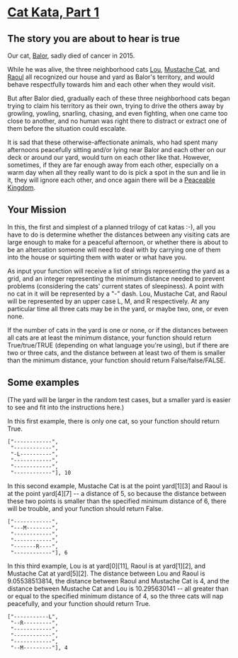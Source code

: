 # [Cat Kata, Part 1](https://www.codewars.com/kata/cat-kata-part-1 "https://www.codewars.com/kata/5869848f2d52095be20001d1")

## The story you are about to hear is true
Our cat, <a href="https://www.flickr.com/photos/tachyon/tags/balor/">Balor</a>, sadly died of cancer in 2015.

While he was alive, the three neighborhood cats <a href="https://www.flickr.com/photos/tachyon/tags/lou/">Lou</a>, <a href="https://www.flickr.com/photos/tachyon/tags/mustachecat/">Mustache Cat</a>, and <a href="https://www.flickr.com/photos/tachyon/tags/raoul/">Raoul</a> all recognized our house and yard as Balor's territory, and would behave respectfully towards him and each other when they would visit. 

But after Balor died, gradually each of these three neighborhood cats began trying to claim his territory as their own, trying to drive the others away by growling, yowling, snarling, chasing, and even fighting, when one came too close to another, and no human was right there to distract or extract one of them before the situation could escalate. 

It is sad that these otherwise-affectionate animals, who had spent many afternoons peacefully sitting and/or lying near Balor and each other on our deck or around our yard, would turn on each other like that. However, sometimes, if they are far enough away from each other, especially on a warm day when all they really want to do is pick a spot in the sun and lie in it, they will ignore each other, and once again there will be a <a href="https://www.google.com/search?q=Peaceable+Kingdom&source=lnms&tbm=isch">Peaceable Kingdom</a>.

## Your Mission
In this, the first and simplest of a planned trilogy of cat katas :-), all you have to do is determine whether the distances between any visiting cats are large enough to make for a peaceful afternoon, or whether there is about to be an altercation someone will need to deal with by carrying one of them into the house or squirting them with water or what have you.

As input your function will receive a list of strings representing the yard as a grid, and an integer representing the minimum distance needed to prevent problems (considering the cats' current states of sleepiness). A point with no cat in it will be represented by a "-" dash. Lou, Mustache Cat, and Raoul will be represented by an upper case L, M, and R respectively. At any particular time all three cats may be in the yard, or maybe two, one, or even none. 

If the number of cats in the yard is one or none, or if the distances between all cats are at least the minimum distance, your function should return True/true/TRUE (depending on what language you're using), but if there are two or three cats, and the distance between at least two of them is smaller than the minimum distance, your function should return False/false/FALSE.

## Some examples
(The yard will be larger in the random test cases, but a smaller yard is easier to see and fit into the instructions here.)

In this first example, there is only one cat, so your function should return True.
```
["------------",
 "------------",
 "-L----------",
 "------------",
 "------------",
 "------------"], 10
```
In this second example, Mustache Cat is at the point yard[1][3] and Raoul is at the point yard[4][7] -- a distance of 5, so because the distance between these two points is smaller than the specified minimum distance of 6, there will be trouble, and your function should return False. 
```
["------------",
 "---M--------",
 "------------",
 "------------",
 "-------R----",
 "------------"], 6
```
In this third example, Lou is at yard[0][11], Raoul is at yard[1][2], and Mustache Cat at yard[5][2]. The distance between Lou and Raoul is 9.05538513814, the distance between Raoul and Mustache Cat is 4, and the distance between Mustache Cat and Lou is 10.295630141 -- all greater than or equal to the specified minimum distance of 4, so the three cats will nap peacefully, and your function should return True.
```
["-----------L",
 "--R---------",
 "------------",
 "------------",
 "------------",
 "--M---------"], 4
```